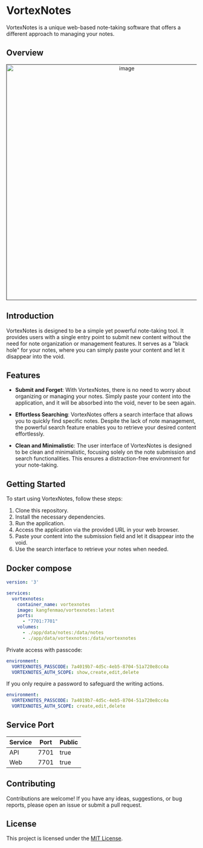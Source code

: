 # VortexNotes

VortexNotes is a unique web-based note-taking software that offers a different approach to managing your notes.

## Overview

<a href="" target="_blank">
  <div align="center">
    <img width="622" alt="image" src="https://github.com/kangfenmao/vortexnotes/assets/8253512/a847e8d0-c288-4ffe-b2c1-f6dfc1aeb167">
  </div>
</a>

## Introduction

VortexNotes is designed to be a simple yet powerful note-taking tool. It provides users with a single entry point to submit new content without the need for note organization or management features. It serves as a "black hole" for your notes, where you can simply paste your content and let it disappear into the void.

## Features

- **Submit and Forget**: With VortexNotes, there is no need to worry about organizing or managing your notes. Simply paste your content into the application, and it will be absorbed into the void, never to be seen again.

- **Effortless Searching**: VortexNotes offers a search interface that allows you to quickly find specific notes. Despite the lack of note management, the powerful search feature enables you to retrieve your desired content effortlessly.

- **Clean and Minimalistic**: The user interface of VortexNotes is designed to be clean and minimalistic, focusing solely on the note submission and search functionalities. This ensures a distraction-free environment for your note-taking.

## Getting Started

To start using VortexNotes, follow these steps:

1. Clone this repository.
2. Install the necessary dependencies.
3. Run the application.
4. Access the application via the provided URL in your web browser.
5. Paste your content into the submission field and let it disappear into the void.
6. Use the search interface to retrieve your notes when needed.

## Docker compose

```yml
version: '3'

services:
  vortexnotes:
    container_name: vortexnotes
    image: kangfenmao/vortexnotes:latest
    ports:
      - "7701:7701"
    volumes:
      - ./app/data/notes:/data/notes
      - ./app/data/vortexnotes:/data/vortexnotes
```

Private access with passcode:

```yml
environment:
  VORTEXNOTES_PASSCODE: 7a4019b7-4d5c-4eb5-8704-51a720e8cc4a
  VORTEXNOTES_AUTH_SCOPE: show,create,edit,delete
```

If you only require a password to safeguard the writing actions.

```yml
environment:
  VORTEXNOTES_PASSCODE: 7a4019b7-4d5c-4eb5-8704-51a720e8cc4a
  VORTEXNOTES_AUTH_SCOPE: create,edit,delete
```

## Service Port

| Service | Port | Public |
|---------|------|--------|
| API     | 7701 | true   |
| Web     | 7701 | true   |

## Contributing

Contributions are welcome! If you have any ideas, suggestions, or bug reports, please open an issue or submit a pull request.

## License

This project is licensed under the [MIT License](LICENSE).

